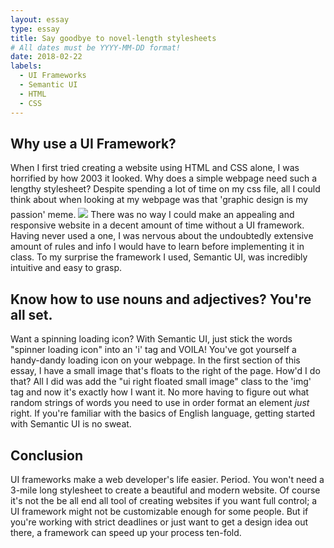 ```yaml
---
layout: essay
type: essay
title: Say goodbye to novel-length stylesheets
# All dates must be YYYY-MM-DD format!
date: 2018-02-22
labels:
  - UI Frameworks
  - Semantic UI
  - HTML
  - CSS
---
```


## Why use a UI Framework?
When I first tried creating a website using HTML and CSS alone, I was horrified by how 2003 it looked. Why does a simple webpage need such a lengthy stylesheet? Despite spending a lot of time on my css file, all I could think about when looking at my webpage was that 'graphic design is my passion' meme. <img class="ui right floated small image" style="margin-top: 5px" src="{{ site.baseurl }}/images/graphicdes.jpg"> There was no way I could make an appealing and responsive website in a decent amount of time without a UI framework. Having never used a one, I was nervous about the undoubtedly extensive amount of rules and info I would have to learn before implementing it in class. To my surprise the framework I used, Semantic UI, was incredibly intuitive and easy to grasp. 

## Know how to use nouns and adjectives? You're all set.
Want a spinning loading icon? With Semantic UI, just stick the words "spinner loading icon" into an 'i' tag and VOILA! You've got yourself a handy-dandy loading icon on your webpage. In the first section of this essay, I have a small image that's floats to the right of the page. How'd I do that? All I did was add the "ui right floated small image" class to the 'img' tag and now it's exactly how I want it. No more having to figure out what random strings of words you need to use in order format an element <i>just</i> right. If you're familiar with the basics of English language, getting started with Semantic UI is no sweat. 


## Conclusion
UI frameworks make a web developer's life easier. Period. You won't need a 3-mile long stylesheet to create a beautiful and modern website. Of course it's not the be all end all tool of creating websites if you want full control; a UI framework might not be customizable enough for some people. But if you're working with strict deadlines or just want to get a design idea out there, a framework can speed up your process ten-fold. 



